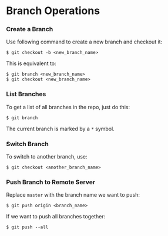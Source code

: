 # Branch Operations

### Create a Branch

Use following command to create a new branch and checkout it:

  ```console
$ git checkout -b <new_branch_name>
  ```

This is equivalent to:

  ```console
$ git branch <new_branch_name>
$ git checkout <new_branch_name>
  ```

### List Branches

To get a list of all branches in the repo, just do this:

  ```console
$ git branch
  ```

The current branch is marked by a `*` symbol.

### Switch Branch

To switch to another branch, use:

  ```console
$ git checkout <another_branch_name>
  ```

### Push Branch to Remote Server

Replace `master` with the branch name we want to push:

  ```console
$ git push origin <branch_name>
  ```

If we want to push all branches together:

  ```console
$ git push --all
  ```
